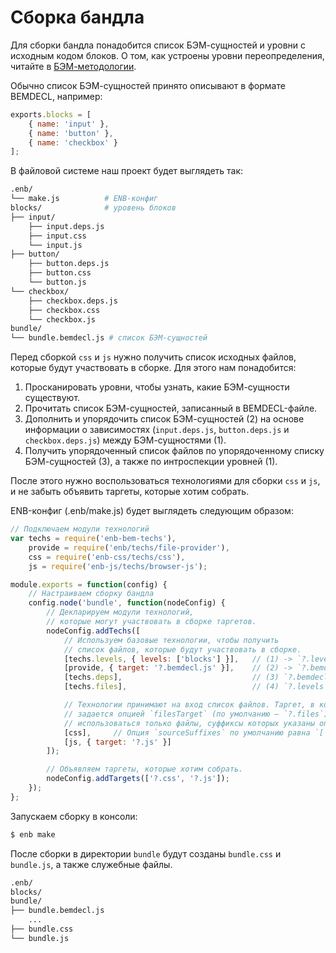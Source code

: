 Сборка бандла
=============

Для сборки бандла понадобится список БЭМ-сущностей и уровни с исходным кодом блоков. О том, как устроены уровни переопределения, читайте в [БЭМ-методологии](https://ru.bem.info/methodology/filesystem/).

Обычно список БЭМ-сущностей принято описывают в формате BEMDECL, например:

```js
exports.blocks = [
    { name: 'input' },
    { name: 'button' },
    { name: 'checkbox' }
];
```

В файловой системе наш проект будет выглядеть так:

```sh
.enb/
└── make.js          # ENB-конфиг
blocks/              # уровень блоков
├── input/
    ├── input.deps.js
    ├── input.css
    └── input.js
├── button/
    ├── button.deps.js
    ├── button.css
    └── button.js
└── checkbox/
    ├── checkbox.deps.js
    ├── checkbox.css
    └── checkbox.js
bundle/
└── bundle.bemdecl.js # список БЭМ-сущностей
```

Перед сборкой `css` и `js` нужно получить список исходных файлов, которые будут участвовать в сборке.
Для этого нам понадобится:

1. Просканировать уровни, чтобы узнать, какие БЭМ-сущности существуют.
2. Прочитать список БЭМ-сущностей, записанный в BEMDECL-файле.
3. Дополнить и упорядочить список БЭМ-сущностей (2) на основе информации о зависимостях (`input.deps.js`, `button.deps.js` и `checkbox.deps.js`) между БЭМ-сущностями (1).
4. Получить упорядоченный список файлов по упорядоченному списку БЭМ-сущностей (3), а также по интроспекции уровней (1).

После этого нужно воспользоваться технологиями для сборки `css` и `js`, и не забыть объявить таргеты, которые хотим собрать.

ENB-конфиг (.enb/make.js) будет выглядеть следующим образом:

```js
// Подключаем модули технологий
var techs = require('enb-bem-techs'),
    provide = require('enb/techs/file-provider'),
    css = require('enb-css/techs/css'),
    js = require('enb-js/techs/browser-js');

module.exports = function(config) {
    // Настраиваем сборку бандла
    config.node('bundle', function(nodeConfig) {
        // Декларируем модули технологий,
        // которые могут участвовать в сборке таргетов.
        nodeConfig.addTechs([
            // Используем базовые технологии, чтобы получить
            // список файлов, которые будут участвовать в сборке.
            [techs.levels, { levels: ['blocks'] }],   // (1) -> `?.levels`
            [provide, { target: '?.bemdecl.js' }],    // (2) -> `?.bemdecl.js`
            [techs.deps],                             // (3) `?.bemdecl.js` -> `?.deps.js`
            [techs.files],                            // (4) `?.levels` + `?.deps.js` -> `?.files`

            // Технологии принимают на вход список файлов. Таргет, в котором хранится список файлов,
            // задается опцией `filesTarget` (по умолчанию — `?.files`). Для сборки будут
            // использоваться только файлы, суффиксы которых указаны опцией `sourceSuffixes`.
            [css],     // Опция `sourceSuffixes` по умолчанию равна `['css']`
            [js, { target: '?.js' }]
        ]);

        // Объявляем таргеты, которые хотим собрать.
        nodeConfig.addTargets(['?.css', '?.js']);
    });
};
```

Запускаем сборку в консоли:

```sh
$ enb make
```

После сборки в директории `bundle` будут созданы `bundle.css` и `bundle.js`, а также служебные файлы.

```sh
.enb/
blocks/
bundle/
├── bundle.bemdecl.js
    ...
├── bundle.css
└── bundle.js
```
